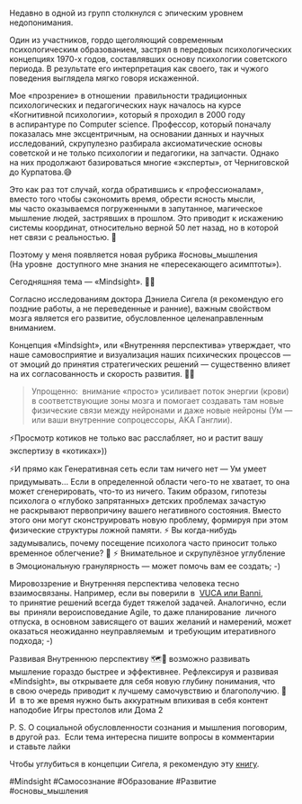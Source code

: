 Недавно в одной из групп столкнулся с эпическим уровнем недопонимания.

Один из участников, гордо щеголяющий современным психологическим образованием, застрял в передовых психологических концепциях 1970-х годов, составлявших основу психологии советского периода. В результате его интерпретация как своего, так и чужого поведения выглядела мягко говоря искаженной.

Мое «прозрение» в отношении  правильности традиционных психологических и педагогических наук началось на курсе «Когнитивной психологии», который я проходил в 2000 году в аспирантуре по Computer science. Профессор, который поначалу показалась мне эксцентричным, на основании данных и научных исследований, скрупулезно разбирала аксиоматические основы советской и не только психологии и педагогики, на запчасти. Однако на них продолжают базироваться многие «эксперты», от Черниговской до Курпатова.😅

Это как раз тот случай, когда обратившись к «профессионалам», вместо того чтобы сэкономить время, обрести ясность мысли, мы часто оказываемся погруженными в запутанное,  магическое мышление людей, застрявших в прошлом. Это  приводит к искажению системы координат, относительно верной 50 лет назад, но в которой нет связи с реальностью. 🚷

Поэтому у меня появляется новая рубрика #основы_мышления (На уровне  доступного мне знания не «пересекающего асимптоты»).

Сегодняшняя тема — «Mindsight». 🧠💡

Согласно исследованиям доктора Дэниела Сигела (я рекомендую его поздние работы, а не переведенные и ранние), важным свойством мозга является его развитие, обусловленное целенаправленным вниманием.

Концепция «Mindsight», или «Внутренняя перспектива» утверждает, что наше самовосприятие и визуализация наших психических процессов — от эмоций до принятия стратегических решений — существенно влияет на их согласованность и скорость развития. 🔄🌐

 > 
 > Упрощенно:  внимание «просто» усиливает поток энергии (крови) в соответствующие зоны мозга и помогает создавать там новые физические связи между нейронами и даже новые нейроны (Ум — или ваши внутренние сопроцессоры, AKA Ганглии).  

⚡️Просмотр котиков не только вас расслабляет, но и растит вашу экспертизу в «котиках»))

⚡️И прямо как Генеративная сеть если там ничего нет — Ум умеет придумывать…
Если в определенной области чего-то не хватает, то она может сгенерировать, что-то из ничего. Таким образом, гипотезы психолога о «глубоко запрятанных» детских проблемах зачастую не раскрывают первопричину вашего негативного состояния. Вместо этого они могут сконструировать новую проблему, формируя при этом физические структуры ложной памяти.
⚡️ Вы когда-нибудь задумывались, почему посещение психолога часто приносит только временное облегчение? 🤔
⚡️ Внимательное и скрупулёзное углубление в Эмоциональную гранулярность — может помочь вам ее создать; -)

Мировоззрение и Внутренняя перспектива человека тесно взаимосвязаны. Например, если вы поверили в  [VUCA или Banni](https://master-strategy.ru/tpost/pz735lfnd1-vuca-ili-bani-o-divnii-novii-mir), то принятие решений всегда будет тяжелой задачей. Аналогично, если вы  приняли вероисповедание Agile, то даже планирование  личного отпуска, в основном зависящего от ваших желаний и намерений, может оказаться неожиданно неуправляемым  и требующим итеративного подхода; -)

Развивая Внутреннюю перспективу 🗺🧠 возможно развивать мышление гораздо быстрее и эффективнее.
Рефлексируя и развивая «Mindsight», вы открываете для себя новую глубину понимания, что в свою очередь приводит к лучшему самочувствию и благополучию. 🌱 
И  в то же время нужно быть аккуратным впихивая в себя контент наподобие Игры престолов или Дома 2

P. S. О социальной обусловленности сознания и мышления поговорим, в другой раз.  Если тема интересна пишите вопросы в комментарии и ставьте лайки

Чтобы углубиться в концепции Сигела, я рекомендую эту [книгу](https://www.amazon.com/Neurobiology-We-Relationships-Interact-Learning/dp/159179949X).

\#Mindsight #Самосознание #Образование #Развитие #основы_мышления
